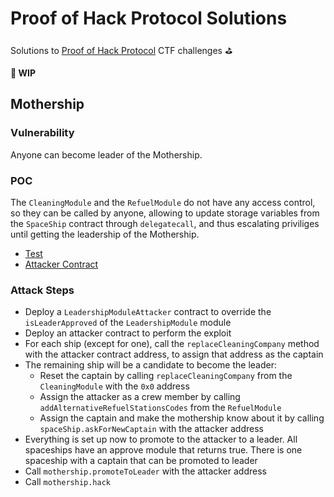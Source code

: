 # Proof of Hack Protocol Solutions

Solutions to [Proof of Hack Protocol](https://github.com/Proof-Of-Hack-Protocol/challenges) CTF challenges ⛳️

**🚧 WIP**

## Mothership

### Vulnerability

Anyone can become leader of the Mothership.

### POC

The `CleaningModule` and the `RefuelModule` do not have any access control, so they can be called by anyone, allowing to update storage variables from the `SpaceShip` contract through `delegatecall`, and thus escalating priviliges until getting the leadership of the Mothership.

- [Test](./test/ChallengeMothership.spec.ts)
- [Attacker Contract](./contracts/attackers/ChallengeMothershipAttacker.sol)

### Attack Steps

- Deploy a `LeadershipModuleAttacker` contract to override the `isLeaderApproved` of the `LeadershipModule` module
- Deploy an attacker contract to perform the exploit
- For each ship (except for one), call the `replaceCleaningCompany` method with the attacker contract address, to assign that address as the captain
- The remaining ship will be a candidate to become the leader:
  - Reset the captain by calling `replaceCleaningCompany` from the `CleaningModule` with the `0x0` address
  - Assign the attacker as a crew member by calling `addAlternativeRefuelStationsCodes` from the `RefuelModule`
  - Assign the captain and make the mothership know about it by calling `spaceShip.askForNewCaptain` with the attacker address
- Everything is set up now to promote to the attacker to a leader. All spaceships have an approve module that returns true. There is one spaceship with a captain that can be promoted to leader
- Call `mothership.promoteToLeader` with the attacker address
- Call `mothership.hack`
